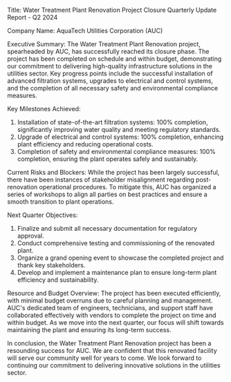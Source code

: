  Title: Water Treatment Plant Renovation Project Closure Quarterly Update Report - Q2 2024

Company Name: AquaTech Utilities Corporation (AUC)

Executive Summary:
The Water Treatment Plant Renovation project, spearheaded by AUC, has successfully reached its closure phase. The project has been completed on schedule and within budget, demonstrating our commitment to delivering high-quality infrastructure solutions in the utilities sector. Key progress points include the successful installation of advanced filtration systems, upgrades to electrical and control systems, and the completion of all necessary safety and environmental compliance measures.

Key Milestones Achieved:
1. Installation of state-of-the-art filtration systems: 100% completion, significantly improving water quality and meeting regulatory standards.
2. Upgrade of electrical and control systems: 100% completion, enhancing plant efficiency and reducing operational costs.
3. Completion of safety and environmental compliance measures: 100% completion, ensuring the plant operates safely and sustainably.

Current Risks and Blockers:
While the project has been largely successful, there have been instances of stakeholder misalignment regarding post-renovation operational procedures. To mitigate this, AUC has organized a series of workshops to align all parties on best practices and ensure a smooth transition to plant operations.

Next Quarter Objectives:
1. Finalize and submit all necessary documentation for regulatory approval.
2. Conduct comprehensive testing and commissioning of the renovated plant.
3. Organize a grand opening event to showcase the completed project and thank key stakeholders.
4. Develop and implement a maintenance plan to ensure long-term plant efficiency and sustainability.

Resource and Budget Overview:
The project has been executed efficiently, with minimal budget overruns due to careful planning and management. AUC's dedicated team of engineers, technicians, and support staff have collaborated effectively with vendors to complete the project on time and within budget. As we move into the next quarter, our focus will shift towards maintaining the plant and ensuring its long-term success.

In conclusion, the Water Treatment Plant Renovation project has been a resounding success for AUC. We are confident that this renovated facility will serve our community well for years to come. We look forward to continuing our commitment to delivering innovative solutions in the utilities sector.